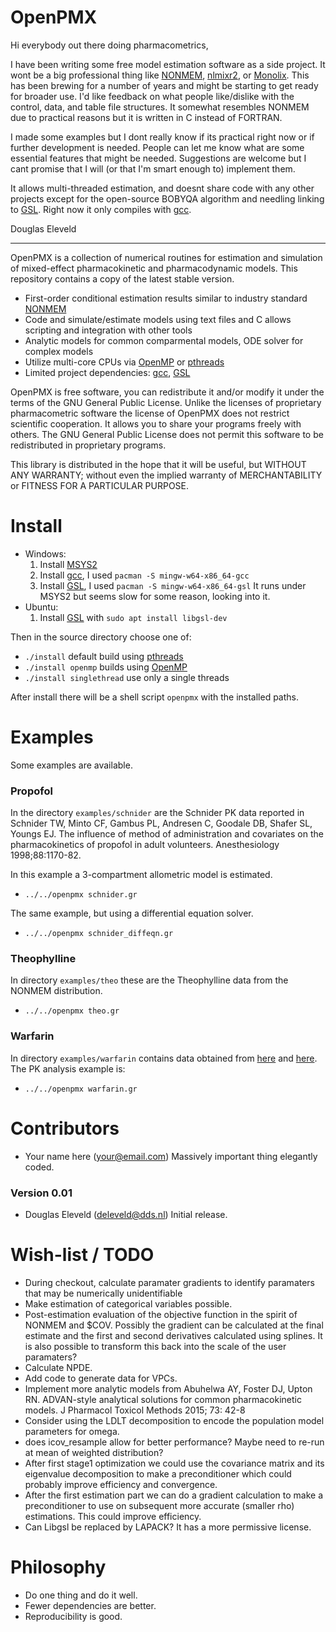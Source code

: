 # OpenPMX

Hi everybody out there doing pharmacometrics,

I have been writing some free model estimation software as a side project. It wont be a big professional thing like
[NONMEM](https://www.iconplc.com/solutions/technologies/nonmem),
[nlmixr2](https://nlmixr2.org/), or [Monolix](https://lixoft.com/products/monolix/).
This has been brewing for a number of years and might be
starting to get ready for broader use. I'd like feedback on what people like/dislike with the control, data, and table
file structures. It somewhat resembles NONMEM due to practical reasons but it is written in C instead of FORTRAN.

I made some examples but I dont really know if its practical right now or if further development is needed. People can let
me know what are some essential features that might be needed. Suggestions are welcome but I cant promise that I will (or
that I'm smart enough to) implement them.

It allows multi-threaded estimation, and doesnt share code with any other projects except for the open-source BOBYQA algorithm
and needling linking to [GSL](https://www.gnu.org/software/gsl/). Right now it only compiles with [gcc](https://gcc.gnu.org/).

Douglas Eleveld

---

OpenPMX is a collection of numerical routines for estimation and simulation of mixed-effect pharmacokinetic and pharmacodynamic models.
This repository contains a copy of the latest stable version.

- First-order conditional estimation results similar to industry standard [NONMEM](https://www.iconplc.com/solutions/technologies/nonmem)
- Code and simulate/estimate models using text files and C allows scripting and integration with other tools
- Analytic models for common comparmental models, ODE solver for complex models
- Utilize multi-core CPUs via [OpenMP](https://www.openmp.org/) or [pthreads](https://man7.org/linux/man-pages/man7/pthreads.7.html)
- Limited project dependencies: [gcc](https://gcc.gnu.org/), [GSL](https://www.gnu.org/software/gsl/)

OpenPMX is free software, you can redistribute it and/or modify it under the terms of the GNU General Public License.
Unlike the licenses of proprietary pharmacometric software the license of OpenPMX does not restrict scientific cooperation. It allows you to share your programs freely with others.
The GNU General Public License does not permit this software to be redistributed in proprietary programs.

This library is distributed in the hope that it will be useful, but WITHOUT ANY WARRANTY; without even the implied warranty of MERCHANTABILITY or FITNESS FOR A PARTICULAR PURPOSE.

# Install
* Windows:
	1. Install [MSYS2](https://www.msys2.org/)
	2. Install [gcc](https://gcc.gnu.org), I used `pacman -S mingw-w64-x86_64-gcc`
	3. Install [GSL](https://www.gnu.org/software/gsl/), I used `pacman -S mingw-w64-x86_64-gsl`
	It runs under MSYS2 but seems slow for some reason, looking into it.
* Ubuntu:
	1.  Install [GSL](https://www.gnu.org/software/gsl/) with `sudo apt install libgsl-dev`

Then in the source directory choose one of:
 * `./install` default build using [pthreads](https://man7.org/linux/man-pages/man7/pthreads.7.html)
 * `./install openmp` builds using [OpenMP](https://www.openmp.org/)
 * `./install singlethread` use only a single threads

After install there will be a shell script `openpmx` with the installed paths.

# Examples
Some examples are available.

### Propofol
In the directory `examples/schnider` are the Schnider PK data reported in Schnider TW, Minto CF, Gambus PL,
Andresen C, Goodale DB, Shafer SL, Youngs EJ. The influence of method of
administration and covariates on the pharmacokinetics of propofol in adult
volunteers. Anesthesiology 1998;88:1170-82. 

In this example a 3-compartment allometric model is estimated.
- `../../openpmx schnider.gr`

The same example, but using a differential equation solver.
- `../../openpmx schnider_diffeqn.gr`

### Theophylline
In directory `examples/theo` these are the Theophylline data from the NONMEM distribution.
- `../../openpmx theo.gr`

### Warfarin
In directory `examples/warfarin` contains data obtained from [here](http://clinpharmacol.fmhs.auckland.ac.nz/docs/warfarin.csv) and [here](https://www.google.com/url?sa=t&source=web&rct=j&opi=89978449&url=https://holford.fmhs.auckland.ac.nz/docs/pkpd-workshop-nonmem7.pdf).
The PK analysis example is:
- `../../openpmx warfarin.gr`

# Contributors
- Your name here (your@email.com) Massively important thing elegantly coded.
### Version 0.01
- Douglas Eleveld (deleveld@dds.nl) Initial release. 

# Wish-list / TODO
- During checkout, calculate paramater gradients to identify paramaters that may be numerically unidentifiable
- Make estimation of categorical variables possible.
- Post-estimation evaluation of the objective function in the spirit of NONMEM and $COV. Possibly the gradient can be calculated at the final estimate and the first and second derivatives calculated using splines. It is also possible to transform this back into the scale of the user paramaters?
- Calculate NPDE.
- Add code to generate data for VPCs.
- Implement more analytic models from Abuhelwa AY, Foster DJ, Upton RN. ADVAN-style analytical solutions for common pharmacokinetic models. J Pharmacol Toxicol Methods 2015; 73: 42-8
- Consider using the LDLT decomposition to encode the population model parameters for omega.
- does icov_resample allow for better performance? Maybe need to re-run at mean of weighted distribution?
- After first stage1 optimization we could use the covariance matrix and its eigenvalue
	decomposition to make a preconditioner which could probably improve efficiency and
	convergence.
- After the first estimation part we can do a gradient calculation to make a preconditioner
	to use on subsequent more accurate (smaller rho) estimations. This could improve
	efficiency.
- Can Libgsl be replaced by LAPACK? It has a more permissive license.

# Philosophy
- Do one thing and do it well.
- Fewer dependencies are better.
- Reproducibility is good.

